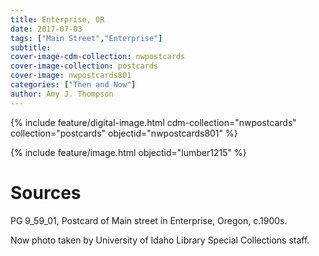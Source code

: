 ```yaml
---
title: Enterprise, OR
date: 2017-07-03
tags: ["Main Street","Enterprise"]
subtitle: 
cover-image-cdm-collection: nwpostcards
cover-image-collection: postcards
cover-image: nwpostcards801
categories: ["Then and Now"]
author: Amy J. Thompson
---
```


{% include feature/digital-image.html cdm-collection="nwpostcards" collection="postcards" objectid="nwpostcards801" %}

{% include feature/image.html objectid="lumber1215" %}

# Sources

PG 9_59_01, Postcard of Main street in Enterprise, Oregon, c.1900s. 

Now photo taken by University of Idaho Library Special Collections staff. 